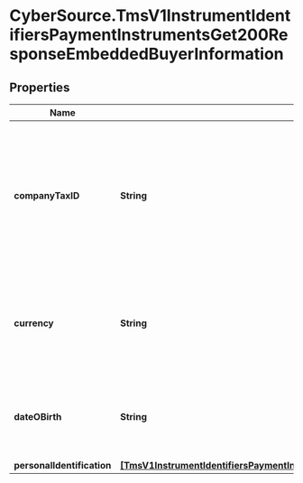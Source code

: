 # CyberSource.TmsV1InstrumentIdentifiersPaymentInstrumentsGet200ResponseEmbeddedBuyerInformation

## Properties
Name | Type | Description | Notes
------------ | ------------- | ------------- | -------------
**companyTaxID** | **String** | Tax identifier for the customer’s company.  **Important**: Contact your TeleCheck representative to find out whether this field is required or optional.  | [optional] 
**currency** | **String** | Currency used by the customer. Accepts input in the ISO 4217 standard, stores as ISO 4217 Alpha. | [optional] 
**dateOBirth** | **String** | Date of birth of the customer.  Format: &#x60;YYYY-MM-DD&#x60; or &#x60;YYYYMMDD&#x60;  | [optional] 
**personalIdentification** | [**[TmsV1InstrumentIdentifiersPaymentInstrumentsGet200ResponseEmbeddedBuyerInformationPersonalIdentification]**](TmsV1InstrumentIdentifiersPaymentInstrumentsGet200ResponseEmbeddedBuyerInformationPersonalIdentification.md) |  | [optional] 


